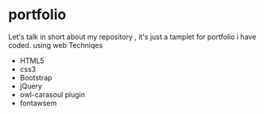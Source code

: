 # portfolio

Let's talk in short about my repository , it's just a tamplet for portfolio i have coded. 
using web Techniqes 
- HTML5 
- css3 
- Bootstrap 
- jQuery 
- owl-carasoul plugin 
- fontawsem
